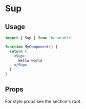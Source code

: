 # Sup

## Usage

```jsx
import { Sup } from 'honorable'

function MyComponent() {
  return (
    <Sup>
      Hello world
    </Sup>
  )
}
```

## Props

For style props see the section's root.
